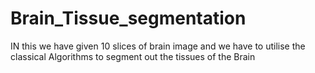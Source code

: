 # Brain_Tissue_segmentation
IN this we have given 10 slices of brain image and we have to utilise the classical Algorithms to segment out the tissues of the Brain
